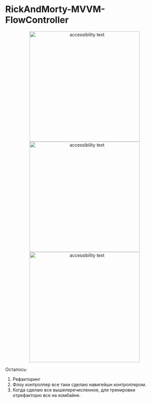 # RickAndMorty-MVVM-FlowController
<p align="center">
  <img src="https://user-images.githubusercontent.com/108129792/241874818-875f7ac6-ad6d-4aae-a8d8-e34c4d097217.png" width="350" alt="accessibility text">
  <img src="https://user-images.githubusercontent.com/108129792/241874847-a6c94a83-2b68-423c-8a14-8b22d3b64dcc.png" width="350" alt="accessibility text">
  <img src="https://user-images.githubusercontent.com/108129792/241874864-4e3c3546-e11e-48e8-af53-c9178476dd9b.png" width="350" alt="accessibility text">
</p>

Осталось:

1. Рефакторинг
2. Флоу контроллер все таки сделаю навигейшн контроллером.
3. Когда сделаю все вышеперечисленное, для тренировки отрефакторю все на комбайне.

